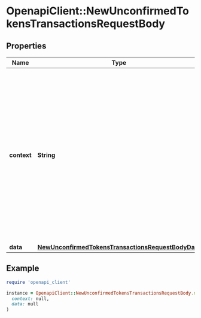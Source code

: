 # OpenapiClient::NewUnconfirmedTokensTransactionsRequestBody

## Properties

| Name | Type | Description | Notes |
| ---- | ---- | ----------- | ----- |
| **context** | **String** | In batch situations the user can use the context to correlate responses with requests. This property is present regardless of whether the response was successful or returned as an error. &#x60;context&#x60; is specified by the user. | [optional] |
| **data** | [**NewUnconfirmedTokensTransactionsRequestBodyData**](NewUnconfirmedTokensTransactionsRequestBodyData.md) |  |  |

## Example

```ruby
require 'openapi_client'

instance = OpenapiClient::NewUnconfirmedTokensTransactionsRequestBody.new(
  context: null,
  data: null
)
```

